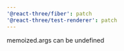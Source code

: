 ```yaml
---
'@react-three/fiber': patch
'@react-three/test-renderer': patch
---
```


memoized.args can be undefined
